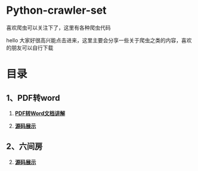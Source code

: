 # Python-crawler-set
喜欢爬虫可以关注下了，这里有各种爬虫代码


hello 大家好很高兴能点击进来，这里主要会分享一些关于爬虫之类的内容，喜欢的朋友可以自行下载

# 目录

## 1、PDF转word

1. [ **PDF转Word文档讲解** ](https://mp.weixin.qq.com/s?__biz=MzA3MjQ1MTQzMQ==&mid=2247486006&idx=1&sn=cb19fd488e0624aa79d6e278d94d5a93&chksm=9f1f5e3ea868d728171a13a2116b7a86b7940820751b65ee11f2365a2f82f26d1c66e6dfa881&token=1673546692&lang=zh_CN#rd)

2. [ **源码展示** ](https://github.com/lhh2002/Python-crawler-set/blob/master/PDF%E8%BD%ACWord/PDF%E8%BD%ACWordStart.py)

## 2、六间房 

2. [ **源码展示** ](https://github.com/lhh2002/Python-crawler-set/blob/master/%E5%85%AD%E9%97%B4%E6%88%BF/%E5%85%AD%E9%97%B4%E6%88%BFStart.py)
